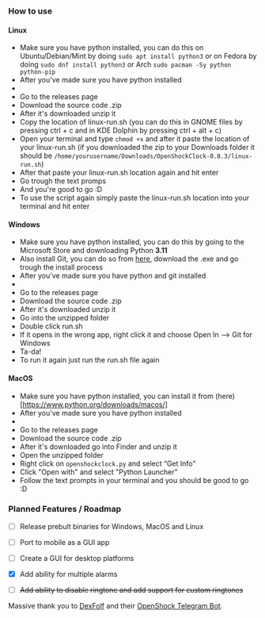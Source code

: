### How to use
#### Linux
- Make sure you have python installed, you can do this on Ubuntu/Debian/Mint by doing ```sudo apt install python3``` or on Fedora by doing ```sudo dnf install python3``` or Arch ```sudo pacman -Sy python python-pip```
- After you've made sure you have python installed
- ‎ 
- Go to the releases page
- Download the source code .zip
- After it's downloaded unzip it
- Copy the location of linux-run.sh (you can do this in GNOME files by pressing ctrl + c and in KDE Dolphin by pressing ctrl +  alt + c)
- Open your terminal and type ```chmod +x``` and after it paste the location of your linux-run.sh (if you downloaded the zip to your Downloads folder it should be ```/home/yourusername/Downloads/OpenShockClock-0.8.3/linux-run.sh```)
- After that paste your linux-run.sh location again and hit enter
- Go trough the text promps
- And you're good to go :D
- To use the script again simply paste the linux-run.sh location into your terminal and hit enter
#### Windows
- Make sure you have python installed, you can do this by going to the Microsoft Store and downloading Python **3.11**
- Also install Git, you can do so from [here](https://git-scm.com/download/win), download the .exe and go trough the install process
- After you've made sure you have python and git installed
- ‎ 
- Go to the releases page
- Download the source code .zip
- After it's downloaded unzip it
- Go into the unzipped folder
- Double click run.sh
- If it opens in the wrong app, right click it and choose Open In --> Git for Windows
- Ta-da!
- To run it again just run the run.sh file again
#### MacOS
- Make sure you have python installed, you can install it from (here)[https://www.python.org/downloads/macos/]
- After you've made sure you have python installed
- ‎ 
- Go to the releases page
- Download the source code .zip
- After it's downloaded go into Finder and unzip it
- Open the unzipped folder
- Right click on ```openshockclock.py``` and select “Get Info”
- Click "Open with" and select "Python Launcher"
- Follow the text prompts in your terminal and you should be good to go :D
  
### Planned Features / Roadmap
- [ ] Release prebult binaries for Windows, MacOS and Linux
- [ ] Port to mobile as a GUI app
- [ ] Create a GUI for desktop platforms

- [x] Add ability for multiple alarms
- [ ] ~~Add ability to disable ringtone and add support for custom ringtones~~

Massive thank you to [DexFolf](https://github.com/DexFolf) and their [OpenShock Telegram Bot](https://github.com/DexFolf/OpenShockTelegramBot).
